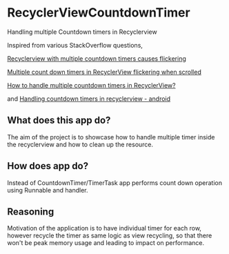 # RecyclerViewCountdownTimer
Handling multiple Countdown timers in Recyclerview

Inspired from various StackOverflow questions,

[Recyclerview with multiple countdown timers causes flickering](https://stackoverflow.com/questions/35860780/recyclerview-with-multiple-countdown-timers-causes-flickering)

[Multiple count down timers in RecyclerView flickering when scrolled](https://stackoverflow.com/questions/38890863/multiple-count-down-timers-in-recyclerview-flickering-when-scrolled)

[How to handle multiple countdown timers in RecyclerView?](https://stackoverflow.com/questions/32257586/how-to-handle-multiple-countdown-timers-in-recyclerview)

and [Handling countdown timers in recyclerview - android](https://stackoverflow.com/questions/38241539/handling-countdown-timers-in-recyclerview-android)

## What does this app do?
The aim of the project is to showcase how to handle multiple timer inside the recyclerview and how to clean up the resource.

## How does app do?
Instead of CountdownTimer/TimerTask app performs count down operation using Runnable and handler.

## Reasoning
Motivation of the application is to have individual timer for each row, however recycle the timer as same logic as view recycling, so that there won't be peak memory usage and leading to impact on performance.
